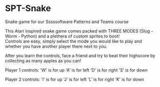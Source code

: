 # SPT-Snake
Snake game for our Sssssoftware Patterns and Teams course

This Atari inspired snake game comes packed with THREE MODES (Slug - Worm - Python) and a plethera of custom sprites to boot!  
Controls are easy, simply select the mode you would like to play and whether you have another player there next to you.

After you learn the controls, face a friend and try to beat their highscore by collecting as many apples as you can!

Player 1 controls:
'W' is for up
'A' is for left
'D' is for right
'S' is for down

Player 2 controls:
'I' is for up
'J' is for left
'L' is for right
'K' is for down

